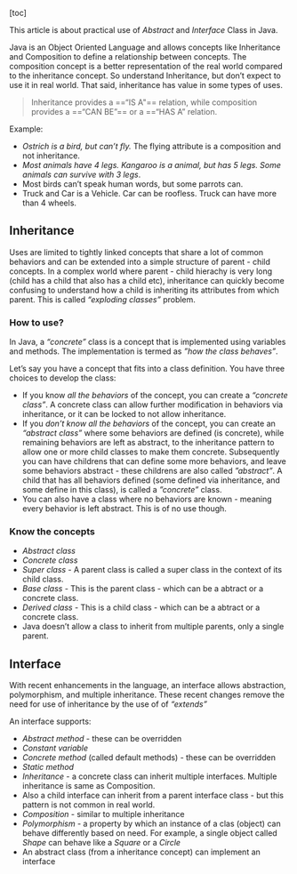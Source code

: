 [toc]

This article is about practical use of *Abstract*  and *Interface* Class in Java.  



Java is an Object Oriented Language and allows concepts like Inheritance and Composition to define a relationship between concepts. The composition concept is a better representation of the real world compared to the inheritance concept. So understand Inheritance, but don’t expect to use it in real world. That said, inheritance has value in some types of uses.



> Inheritance provides a ==“IS A"== relation, while composition provides a ==“CAN BE”== or a ==“HAS A” relation.  



Example:

- *Ostrich is a bird, but can’t fly.* The flying attribute is a composition and not inheritance.
- *Most animals have 4 legs. Kangaroo is a animal, but has 5 legs. Some animals can survive with 3 legs*.
- Most birds can’t speak human words, but some parrots can. 
- Truck and Car is a Vehicle. Car can be roofless. Truck can have more than 4 wheels.

## Inheritance

Uses are limited to tightly linked concepts that share a lot of common behaviors and can be extended into a simple structure of parent - child concepts. In a complex world where parent - child hierachy is very long (child has a child that also has a child etc), inheritance can quickly become confusing to understand how a child is inheriting  its attributes from which parent.  This is called *“exploding classes”* problem.

### How to use?

In Java, a *“concrete”* class is a concept that is implemented  using variables and methods. The implementation is termed as *”how the class behaves”*.

Let’s say you have a concept that fits into a class definition. You have three choices to develop the class:

- If you know *all the behaviors* of the concept, you can create a *“concrete class”*. A concrete class can allow further modification in behaviors via inheritance, or it can be locked to not allow inheritance. 
- If you *don’t know all the behaviors* of the concept, you can create an *“abstract class”* where some behaviors are defined (is concrete), while remaining behaviors are left as abstract, to the inheritance pattern to allow one or more child classes to make them concrete. Subsequently you can have childrens that can define some more behaviors, and leave some behaviors abstract - these childrens are also called *”abstract”*. A child that has all behaviors defined (some defined via inheritance, and some define in this class), is called a *”concrete”* class.
- You can also have a class where no behaviors are known - meaning every behavior is left abstract. This is of no use though.

### Know the concepts

- *Abstract class*
- *Concrete class*
- *Super  class* - A parent class is called a super class in the context of its child class.
- *Base class* - This is the parent class - which can be a abtract or a concrete class.
- *Derived class* - This is a child class - which can be a abtract or a concrete class.
- Java doesn’t allow a class to inherit from multiple parents, only a single parent. 

## Interface

With recent enhancements in the language, an interface allows abstraction, polymorphism, and multiple inheritance. These recent changes remove the need for use of inheritance by the use of of *“extends”* 

An interface supports:

- *Abstract method* - these can be overridden
- *Constant variable*
- *Concrete method* (called default methods) - these can be overridden
- *Static method*
- *Inheritance* - a concrete class can inherit multiple interfaces. Multiple inheritance is same as Composition.
- Also a child interface can inherit from a parent interface class - but this pattern is not common in real world.
- *Composition* - similar to multiple inheritance
- *Polymorphism* - a property by which an instance of a clas (object) can behave differently based on need. For example, a single object called *Shape* can behave like a *Square* or a *Circle* 
- An abstract class (from a inheritance concept) can implement an interface

